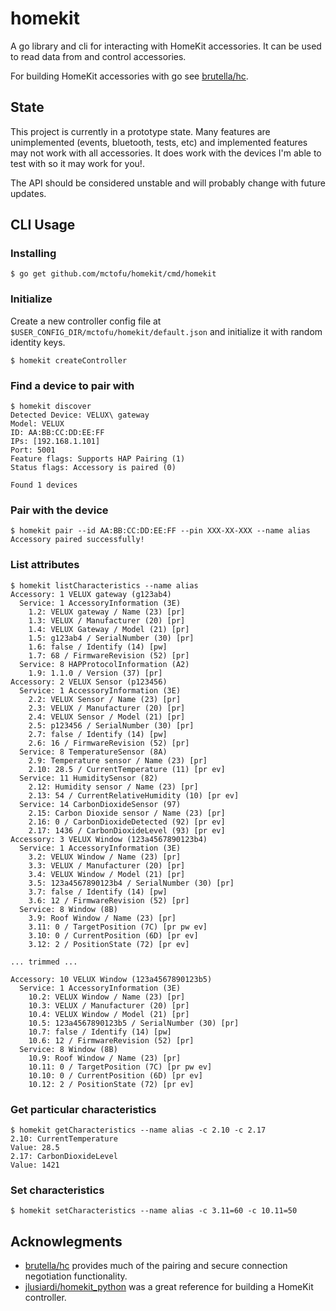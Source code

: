 # homekit

A go library and cli for interacting with HomeKit accessories. It can be used to read data from and control accessories.

For building HomeKit accessories with go see [brutella/hc](https://github.com/brutella/hc).

## State

This project is currently in a prototype state. Many features are unimplemented (events, bluetooth, tests, etc) and implemented features may not work with all accessories. It does work with the devices I'm able to test with so it may work for you!.

The API should be considered unstable and will probably change with future updates.

## CLI Usage

### Installing

```
$ go get github.com/mctofu/homekit/cmd/homekit
```

### Initialize
Create a new controller config file at `$USER_CONFIG_DIR/mctofu/homekit/default.json` and initialize it with random identity keys.
```
$ homekit createController
```

### Find a device to pair with

```
$ homekit discover
Detected Device: VELUX\ gateway
Model: VELUX
ID: AA:BB:CC:DD:EE:FF
IPs: [192.168.1.101]
Port: 5001
Feature flags: Supports HAP Pairing (1)
Status flags: Accessory is paired (0)

Found 1 devices
```

### Pair with the device
```
$ homekit pair --id AA:BB:CC:DD:EE:FF --pin XXX-XX-XXX --name alias
Accessory paired successfully!
```

### List attributes
```
$ homekit listCharacteristics --name alias
Accessory: 1 VELUX gateway (g123ab4)
  Service: 1 AccessoryInformation (3E)
    1.2: VELUX gateway / Name (23) [pr]
    1.3: VELUX / Manufacturer (20) [pr]
    1.4: VELUX Gateway / Model (21) [pr]
    1.5: g123ab4 / SerialNumber (30) [pr]
    1.6: false / Identify (14) [pw]
    1.7: 68 / FirmwareRevision (52) [pr]
  Service: 8 HAPProtocolInformation (A2)
    1.9: 1.1.0 / Version (37) [pr]
Accessory: 2 VELUX Sensor (p123456)
  Service: 1 AccessoryInformation (3E)
    2.2: VELUX Sensor / Name (23) [pr]
    2.3: VELUX / Manufacturer (20) [pr]
    2.4: VELUX Sensor / Model (21) [pr]
    2.5: p123456 / SerialNumber (30) [pr]
    2.7: false / Identify (14) [pw]
    2.6: 16 / FirmwareRevision (52) [pr]
  Service: 8 TemperatureSensor (8A)
    2.9: Temperature sensor / Name (23) [pr]
    2.10: 28.5 / CurrentTemperature (11) [pr ev]
  Service: 11 HumiditySensor (82)
    2.12: Humidity sensor / Name (23) [pr]
    2.13: 54 / CurrentRelativeHumidity (10) [pr ev]
  Service: 14 CarbonDioxideSensor (97)
    2.15: Carbon Dioxide sensor / Name (23) [pr]
    2.16: 0 / CarbonDioxideDetected (92) [pr ev]
    2.17: 1436 / CarbonDioxideLevel (93) [pr ev]
Accessory: 3 VELUX Window (123a4567890123b4)
  Service: 1 AccessoryInformation (3E)
    3.2: VELUX Window / Name (23) [pr]
    3.3: VELUX / Manufacturer (20) [pr]
    3.4: VELUX Window / Model (21) [pr]
    3.5: 123a4567890123b4 / SerialNumber (30) [pr]
    3.7: false / Identify (14) [pw]
    3.6: 12 / FirmwareRevision (52) [pr]
  Service: 8 Window (8B)
    3.9: Roof Window / Name (23) [pr]
    3.11: 0 / TargetPosition (7C) [pr pw ev]
    3.10: 0 / CurrentPosition (6D) [pr ev]
    3.12: 2 / PositionState (72) [pr ev]

... trimmed ...

Accessory: 10 VELUX Window (123a4567890123b5)
  Service: 1 AccessoryInformation (3E)
    10.2: VELUX Window / Name (23) [pr]
    10.3: VELUX / Manufacturer (20) [pr]
    10.4: VELUX Window / Model (21) [pr]
    10.5: 123a4567890123b5 / SerialNumber (30) [pr]
    10.7: false / Identify (14) [pw]
    10.6: 12 / FirmwareRevision (52) [pr]
  Service: 8 Window (8B)
    10.9: Roof Window / Name (23) [pr]
    10.11: 0 / TargetPosition (7C) [pr pw ev]
    10.10: 0 / CurrentPosition (6D) [pr ev]
    10.12: 2 / PositionState (72) [pr ev]
```

### Get particular characteristics
```
$ homekit getCharacteristics --name alias -c 2.10 -c 2.17
2.10: CurrentTemperature
Value: 28.5
2.17: CarbonDioxideLevel
Value: 1421
```

### Set characteristics
```
$ homekit setCharacteristics --name alias -c 3.11=60 -c 10.11=50
```

## Acknowlegments

- [brutella/hc](https://github.com/brutella/hc) provides much of the pairing and secure connection negotiation functionality.
- [jlusiardi/homekit_python](https://github.com/jlusiardi/homekit_python) was a great reference for building a HomeKit controller.
